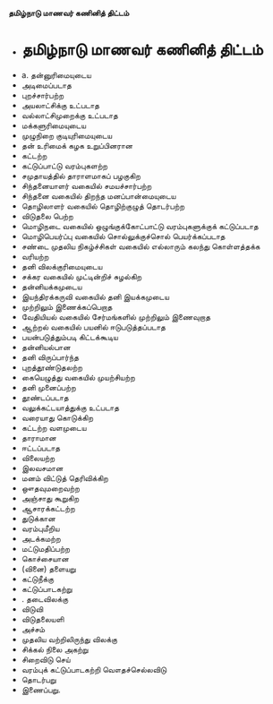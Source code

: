 **தமிழ்நாடு மாணவர் கணினித் திட்டம்**
- # தமிழ்நாடு மாணவர் கணினித் திட்டம்
- a. தன்னுரிமையுடைய
- அடிமைப்படாத
- புறச்சார்பற்ற
- அயலாட்சிக்கு உட்படாத
- வல்லாட்சிமுறைக்கு உட்படாத
- மக்களுரிமையுடைய
- முழுநிறை குடியுரிமையுடைய
- தன் உரிமைக் கழக உறுப்பினரான
- கட்டற்ற
- கட்டுப்பாட்டு வரம்புகளற்ற
- சமுதாயத்தில் தாராளமாகப் பழகுகிற
- சிந்தனையாளர் வகையில் சமயச்சார்பற்ற
- சிந்தனை வகையில் திறந்த மனப்பான்மையுடைய
- தொழிலாளர் வகையில் தொழிற்குழுத் தொடர்பற்ற
- விடுதலை பெற்ற
- மொழிநடை வகையில் ஒழுங்குக்கோட்பாட்டு வரம்புகளுக்குக் கட்டுப்படாத
- மொழிபெயர்ப்பு வகையில் சொல்லுக்குச்சொல் பெயர்க்கப்படாத
- சண்டை முதலிய நிகழ்ச்சிகள் வகையில் எல்லாரும் கலந்து கொள்ளத்தக்க
- வரியற்ற
- தனி விலக்குரிமையுடைய
- சக்கர வகையில் முட்டின்றிச் சுழல்கிற
- தன்னியக்கமுடைய
-  இயந்திரக்கருவி வகையில் தனி இயக்கமுடைய
- முற்றிலும் இணைக்கப்பெறாத
- வேதியியல் வகையில் சேர்மங்களில் முற்றிலும் இணைவுறாத
- ஆற்றல் வகையில் பயனில் ஈடுபடுத்தப்படாத
- பயன்படுத்தும்படி கிட்டக்கூடிய
- தன்னியல்பான
- தனி விருப்பார்ந்த
- புறத்தூண்டுதலற்ற
- கையெழுத்து வகையில் முயற்சியற்ற
- தனி முனைப்பற்ற
- தூண்டப்படாத
- வலுக்கட்டயாத்துக்கு உட்படாத
- வரையாது கொடுக்கிற
- கட்டற்ற வளமுடைய
- தாராமான
- ஈட்டப்படாத
- விலையற்ற
- இலவசமான
- மனம் விட்டுத் தெரிவிக்கிற
- ஔதவுமறைவற்ற
- அஞ்சாது கூறுகிற
- ஆசாரக்கட்டற்ற
- துடுக்கான
- வரம்புமீறிய
- அடக்கமற்ற
- மட்டுமதிப்பற்ற
- கொச்சையான
- (வினை) தளையறு
- கட்டுநீக்கு
- கட்டுப்பாடகற்று
- . தடைவிலக்கு
- விடுவி
- விடுதலையளி
- அச்சம்
- முதலிய வற்றிலிருந்து விலக்கு
- சிக்கல் நிலை அகற்று
- சிறைவிடு செய்
- வரம்புக் கட்டுப்பாடகற்றி வௌதச்செல்லவிடு
- தொடர்பறு
- இணைப்பறு.

